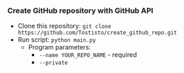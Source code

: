 ### Create GitHub repository with GitHub API

- Clone this repository: `git clone https://github.com/Tostisto/create_github_repo.git`
- Run script: `python main.py`
    - Program parameters: 
      - `--name YOUR_REPO_NAME` - required
      - `--private` 